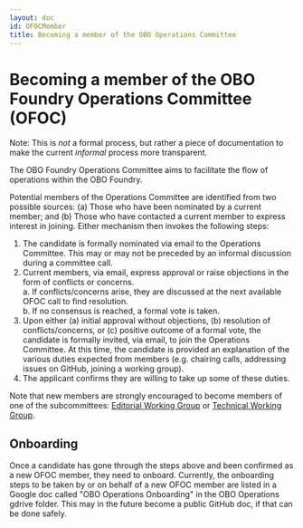 ```yaml
---
layout: doc
id: OFOCMember
title: Becoming a member of the OBO Operations Committee
---
```


# Becoming a member of the OBO Foundry Operations Committee (OFOC)

Note: This is _not_ a formal process, but rather a piece of documentation to make the current _informal_ process more transparent. 

The OBO Foundry Operations Committee aims to facilitate the flow of operations within the OBO Foundry.

Potential members of the Operations Committee are identified from two possible sources: (a) Those who have been nominated by a current member; and (b) Those who have contacted a current member to express interest in joining. Either mechanism then invokes the following steps:

1. The candidate is formally nominated via email to the Operations Committee. This may or may not be preceded by an informal discussion during a committee call.
2. Current members, via email, express approval or raise objections in the form of conflicts or concerns.
<br> a. If conflicts/concerns arise, they are discussed at the next available OFOC call to find resolution.
<br> b. If no consensus is reached, a formal vote is taken.
3. Upon either (a) initial approval without objections, (b) resolution of conflicts/concerns, or (c) positive outcome of a formal vote, the candidate is formally invited, via email, to join the Operations Committee. At this time, the candidate is provided an explanation of the various duties expected from members (e.g. chairing calls, addressing issues on GitHub, joining a working group).
4. The applicant confirms they are willing to take up some of these duties.

Note that new members are strongly encouraged to become members of one of the subcommittees: [Editorial Working Group](https://obofoundry.org/docs/EditorialWG.html)
 or [Technical Working Group](https://obofoundry.org/docs/TechnicalWG.html). 

## Onboarding
Once a candidate has gone through the steps above and been confirmed as a new OFOC member, they need to onboard.
Currently, the onboarding steps to be taken by or on behalf of a new OFOC member are listed in a Google doc called "OBO Operations Onboarding" in the OBO Operations gdrive folder.
This may in the future become a public GitHub doc, if that can be done safely.
